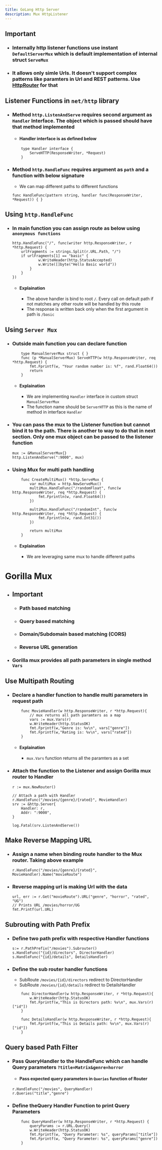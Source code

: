 ```yaml
---
title: GoLang Http Server
description: Mux HttpListener
---
```


## Important
- ### Internally http listener functions use instant `DefaultServerMux` which is default implementation of internal struct `ServeMux`
- ### It allows only simle Urls. It doesn't support complex patterns like paramters in Url and REST patterns. Use [HttpRouter](httprouter) for that

## Listener Functions in `net/http` library
- ### Method `http.ListenAndServe` requires second argument as `Handler` Interface. The object which is passed should have that method implemented
	- #### Handler interface is as defined below	
	```golang
		type Handler interface {
			ServeHTTP(ResponseWriter, *Request)
		}
	```
- ### Method `http.HandleFunc` requires argument as `path` and a function with below signature
	- We can map different paths to different functions
	```golang
	func HandleFunc(pattern string, handler func(ResponseWriter, *Request)) { }
	```
	
## Using `http.HandleFunc`
- ### In main function you can assign route as below using `anonymous functions`
	```golang
	http.HandleFunc("/", func(writer http.ResponseWriter, r *http.Request) {
		urlFragments := strings.Split(r.URL.Path, "/")
		if urlFragments[1] == "basic" {
				w.WriteHeader(http.StatusAccepted)
				w.Write([]byte("Hello Basic world"))
			}
		}
	})
	```
	- #### Explaination
		- The above handler is bind to root `/`. Every call on default path if not matches any other route will be handled by this route
		- The response is written back only when the first argument in path is `/basic`

## Using `Server Mux`		
- ### Outside main function you can declare function
	```golang
		type ManualServerMux struct { }
		func (p *ManualServerMux) ServeHTTP(w http.ResponseWriter, req *http.Request) {
			fmt.Fprintf(w, "Your random number is: %f", rand.Float64())
			return
		}
	```
	- #### Explaination
		- We are implementing `Handler` interface in custom struct `ManualServerMux`
		- The function name should be `ServerHTTP` as this is the name of method in interface `Handler`

- ### You can pass the mux to the Listener function but cannot bind it to the path. There is another to way to do that in next section. Only one mux object can be passed to the listener function
	```golang
	mux := &ManualServerMux{}
	http.ListenAndServe(":9000", mux)
	```

- ### Using Mux for multi path handling
	```golang
		func CreateMultiMux() *http.ServeMux {
			var multiMux = http.NewServeMux()
			multiMux.HandleFunc("/randomFloat", func(w http.ResponseWriter, req *http.Request) {
				fmt.Fprintln(w, rand.Float64())
			})

			multiMux.HandleFunc("/randomInt", func(w http.ResponseWriter, req *http.Request) {
				fmt.Fprintln(w, rand.Int31())
			})

			return multiMux
		}
	```
	- #### Explaination
		- We are leveraging same mux to handle different paths
		
# Gorilla Mux
- ## Important
	- ### Path based matching
	- ### Query based matching
	- ### Domain/Subdomain based matching (CORS)
	- ### Reverse URL generation
- ### Gorilla mux provides all path parameters in single method `Vars`

## Use Multipath Routing
- ### Declare a handler function to handle multi parameters in request path
	```golang
		func MovieHandler(w http.ResponseWriter, r *http.Request){
			// mux returns all path paramters as a map
			vars := mux.Vars(r)
			w.WriteHeader(http.StatusOK)
			fmt.Fprintf(w,"Genre is: %v\n", vars["genre"])
			fmt.Fprintf(w,"Rating is: %v\n", vars["rated"])
		}
	```
	- #### Explaination
		- `mux.Vars` function returns all the paramters as a set

- ### Attach the function to the Listener and assign Gorilla mux router to Handler
	```golang
	r := mux.NewRouter()
	
	// Attach a path with Handler
	r.HandleFunc("/movies/{genre}/{rated}", MovieHandler)
	srv := &http.Server{
		Handler: r,
		Addr: ":9000",
	}

	log.Fatal(srv.ListenAndServe())
	```

## Make Reverse Mapping URL
- ### Assign a name when binding route handler to the Mux router. Taking above example
	```golang
	r.HandleFunc("/movies/{genre}/{rated}", MovieHandler).Name("movieRoute")
	```

- ### Reverse mapping url is making Url with the data
	```golang
	url, err := r.Get("movieRoute").URL("genre", "horror", "rated", "UG")
	// Prints URL /movies/horror/UG
	fmt.Printf(url.URL)
	```
	
## Subrouting with Path Prefix
- ### Define two path prefix with respective Handler functions
	```golang
	s:= r.PathPrefix("/movies").Subrouter()
	s.HandleFunc("{id}/directors", DirectorHandler)
	s.HandleFunc("{id}/details", DetailsHandler)
	```

- ### Define the sub router handler functions
	- SubRoute `/movies/{id}/directors` redirect to DirectorHandler
	- SubRoute `/movies/{id}/details` redirect to DetailsHandler
	```golang
		func DirectorHandler(w http.ResponseWriter, r *http.Request){
			w.WriteHeader(http.StatusOK)
			fmt.Fprintf(w,"This is Directors path: %v\n", mux.Vars(r)["id"])
		}

		func DetailsHandler(w http.ResponseWriter, r *http.Request){
			fmt.Fprintf(w,"This is Details path: %v\n", mux.Vars(r)["id"])
		}
	```

## Query based Path Filter
- ### Pass QueryHandler to the HandleFunc which can handle Query parameters `?title=Matrix&genre=horror`
	- #### Pass expected query parameters in `Queries` function of Router
	```golang
	r.HandleFunc("/movies", QueryHandler)
	r.Queries("title","genre")
	```

- ### Define theQuery Handler Function to print Query Parameters
	```golang
		func QueryHandler(w http.ResponseWriter, r *http.Request) {
			queryParams := r.URL.Query()
			w.WriteHeader(http.StatusOK)
			fmt.Fprintf(w, "Query Parameter: %s", queryParams["title"])
			fmt.Fprintf(w, "Query Parameter: %s", queryParams["genre"])
		}
	```
	

	